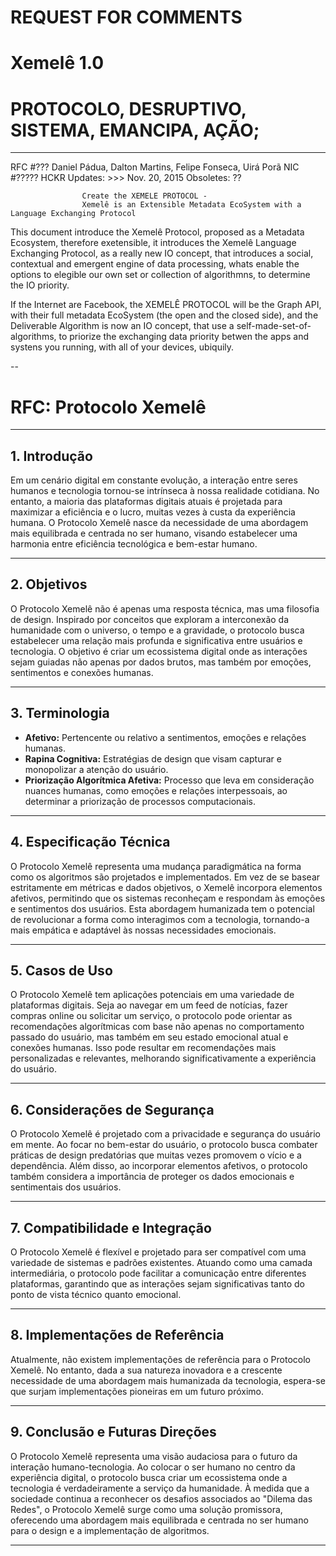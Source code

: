 # REQUEST FOR COMMENTS
# Xemelê 1.0
# PROTOCOLO, DESRUPTIVO, SISTEMA, EMANCIPA, AÇÃO;
---

RFC #???                                       Daniel Pádua, Dalton Martins, Felipe Fonseca, Uirá Porã
NIC #?????                                     HCKR
Updates:  >>>                                  Nov.  20, 2015
Obsoletes:  ??


                    Create the XEMELE PROTOCOL - 
                    Xemelê is an Extensible Metadata EcoSystem with a Language Exchanging Protocol

This document introduce the Xemelê Protocol, proposed as a
Metadata Ecosystem, therefore exetensible, it introduces the Xemelê
Language Exchanging Protocol, as a really new IO concept, that
introduces a social, contextual and emergent engine of data
processing, whats enable the options to elegible our own set or
collection of algorithmns, to determine the IO priority.

If the Internet are Facebook, the XEMELÊ PROTOCOL will be the Graph API,
with their full metadata EcoSystem (the open and the closed side), and the
Deliverable Algorithm is now an IO concept, that use a
self-made-set-of-algorithms, to priorize the exchanging data priority betwen
the apps and systens you running, with all of your devices, ubiquily.

--

# RFC: Protocolo Xemelê

---

## 1. Introdução

Em um cenário digital em constante evolução, a interação entre seres humanos e tecnologia tornou-se intrínseca à nossa realidade cotidiana. No entanto, a maioria das plataformas digitais atuais é projetada para maximizar a eficiência e o lucro, muitas vezes à custa da experiência humana. O Protocolo Xemelê nasce da necessidade de uma abordagem mais equilibrada e centrada no ser humano, visando estabelecer uma harmonia entre eficiência tecnológica e bem-estar humano.

---

## 2. Objetivos

O Protocolo Xemelê não é apenas uma resposta técnica, mas uma filosofia de design. Inspirado por conceitos que exploram a interconexão da humanidade com o universo, o tempo e a gravidade, o protocolo busca estabelecer uma relação mais profunda e significativa entre usuários e tecnologia. O objetivo é criar um ecossistema digital onde as interações sejam guiadas não apenas por dados brutos, mas também por emoções, sentimentos e conexões humanas.

---

## 3. Terminologia

- **Afetivo:** Pertencente ou relativo a sentimentos, emoções e relações humanas.
- **Rapina Cognitiva:** Estratégias de design que visam capturar e monopolizar a atenção do usuário.
- **Priorização Algorítmica Afetiva:** Processo que leva em consideração nuances humanas, como emoções e relações interpessoais, ao determinar a priorização de processos computacionais.

---

## 4. Especificação Técnica

O Protocolo Xemelê representa uma mudança paradigmática na forma como os algoritmos são projetados e implementados. Em vez de se basear estritamente em métricas e dados objetivos, o Xemelê incorpora elementos afetivos, permitindo que os sistemas reconheçam e respondam às emoções e sentimentos dos usuários. Esta abordagem humanizada tem o potencial de revolucionar a forma como interagimos com a tecnologia, tornando-a mais empática e adaptável às nossas necessidades emocionais.

---

## 5. Casos de Uso

O Protocolo Xemelê tem aplicações potenciais em uma variedade de plataformas digitais. Seja ao navegar em um feed de notícias, fazer compras online ou solicitar um serviço, o protocolo pode orientar as recomendações algorítmicas com base não apenas no comportamento passado do usuário, mas também em seu estado emocional atual e conexões humanas. Isso pode resultar em recomendações mais personalizadas e relevantes, melhorando significativamente a experiência do usuário.

---

## 6. Considerações de Segurança

O Protocolo Xemelê é projetado com a privacidade e segurança do usuário em mente. Ao focar no bem-estar do usuário, o protocolo busca combater práticas de design predatórias que muitas vezes promovem o vício e a dependência. Além disso, ao incorporar elementos afetivos, o protocolo também considera a importância de proteger os dados emocionais e sentimentais dos usuários.

---

## 7. Compatibilidade e Integração

O Protocolo Xemelê é flexível e projetado para ser compatível com uma variedade de sistemas e padrões existentes. Atuando como uma camada intermediária, o protocolo pode facilitar a comunicação entre diferentes plataformas, garantindo que as interações sejam significativas tanto do ponto de vista técnico quanto emocional.

---

## 8. Implementações de Referência

Atualmente, não existem implementações de referência para o Protocolo Xemelê. No entanto, dada a sua natureza inovadora e a crescente necessidade de uma abordagem mais humanizada da tecnologia, espera-se que surjam implementações pioneiras em um futuro próximo.

---

## 9. Conclusão e Futuras Direções

O Protocolo Xemelê representa uma visão audaciosa para o futuro da interação humano-tecnologia. Ao colocar o ser humano no centro da experiência digital, o protocolo busca criar um ecossistema onde a tecnologia é verdadeiramente a serviço da humanidade. À medida que a sociedade continua a reconhecer os desafios associados ao "Dilema das Redes", o Protocolo Xemelê surge como uma solução promissora, oferecendo uma abordagem mais equilibrada e centrada no ser humano para o design e a implementação de algoritmos.

---


